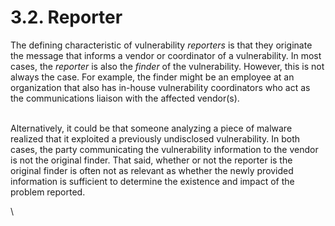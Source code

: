 # 3.2. Reporter 








The defining characteristic of vulnerability *reporters* is that they
originate the message that informs a vendor or coordinator of a
vulnerability. In most cases, the *reporter* is also the *finder* of the
vulnerability. However, this is not always the case. For example, the
finder might be an employee at an organization that also has in-house
vulnerability coordinators who act as the communications liaison with
the affected vendor(s).

\
Alternatively, it could be that someone analyzing a piece of malware
realized that it exploited a previously undisclosed vulnerability. In
both cases, the party communicating the vulnerability information to the
vendor is not the original finder. That said, whether or not the
reporter is the original finder is often not as relevant as whether the
newly provided information is sufficient to determine the existence and
impact of the problem reported.

\


















